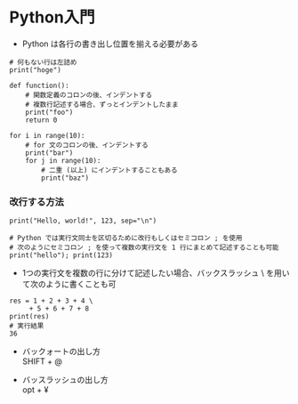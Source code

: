 # Python入門
 - Python は各行の書き出し位置を揃える必要がある
```
# 何もない行は左詰め
print("hoge")
 
def function():
    # 関数定義のコロンの後、インデントする
    # 複数行記述する場合、ずっとインデントしたまま
    print("foo")
    return 0
 
for i in range(10):
    # for 文のコロンの後、インデントする
    print("bar")
    for j in range(10):
        # 二重 (以上) にインデントすることもある
        print("baz")
```

### 改行する方法
```
print("Hello, world!", 123, sep="\n")

# Python では実行文同士を区切るために改行もしくはセミコロン ; を使用
# 次のようにセミコロン ; を使って複数の実行文を 1 行にまとめて記述することも可能
print("hello"); print(123)
```

 - 1つの実行文を複数の行に分けて記述したい場合、バックスラッシュ \ を用いて次のように書くことも可
```
res = 1 + 2 + 3 + 4 \
     + 5 + 6 + 7 + 8
print(res)
# 実行結果
36

```

 - バックォートの出し方<br>
   SHIFT + @

 - バッスラッシュの出し方<br>
   opt + ¥

